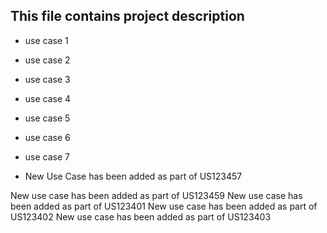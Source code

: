 ## This file contains project description
* use case 1
* use case 2
* use case 3
* use case 4
* use case 5
* use case 6
* use case 7

* New Use Case has been added as part of US123457

New use case has been added as part of US123459
New use case has been added as part of US123401
New use case has been added as part of US123402
New use case has been added as part of US123403


